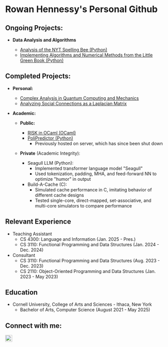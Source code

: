 <h1>Rowan Hennessy's Personal Github<br/>

<h2>Ongoing Projects:</h2>

- <b>Data Analysis and Algorithms</b>

  - [Analysis of the NYT Spelling Bee (Python)](https://github.com/rah379/Spelling-Bee)
  - [Implementing Algorithms and Numerical Methods from the Little Green Book (Python)]()

<h2>Completed Projects:</h2>

- <b>Personal:</b>

  - [Complex Analysis in Quantum Computing and Mechanics]()
  - [Analyzing Social Connections as a Laplacian Matrix]()

- <b>Academic:</b>

  - <b>Public:</b>
  
    - [RISK in OCaml (OCaml)](https://github.com/rah379/RISK)
    - [PoliPredictor (Python)](https://github.com/rah379/Team_1_4300_Proj?tab=readme-ov-file)
      - Previously hosted on server, which has since been shut down

  - <b>Private</b> (Academic Integrity):
    - Seagull LLM (Python):
      - Implemented transformer language model "Seagull"
      - Used tokenization, padding, MHA, and feed-forward NN to optimize "humor" in output
    - Build-A-Cache (C):
      - Simulated cache performance in C, imitating behavior of different cache designs
      - Tested single-core, direct-mapped, set-associative, and multi-core simulators to compare performance

<h2>Relevant Experience</h2>

- Teaching Assistant
  - CS 4300: Language and Information (Jan. 2025 - Pres.)
  - CS 3110: Functional Programming and Data Structures (Jan. 2024 - Dec. 2024)
- Consultant
  - CS 3110: Functional Programming and Data Structures (Aug. 2023 - Dec. 2023)
  - CS 2110: Object-Oriented Programming and Data Structures (Jan. 2023 - May 2023)

 <h2>Education</h2>
 
   - Cornell University, College of Arts and Sciences - Ithaca, New York
     - Bachelor of Arts, Computer Science (August 2021 - May 2025)

<h2> Connect with me:</h2>

[<img align="left" alt="RowanHennessy | LinkedIn" width="22px" src="https://cdn.jsdelivr.net/npm/simple-icons@v3/icons/linkedin.svg" />][linkedin]

[linkedin]: https://www.linkedin.com/in/rowan-hennessy-27a005226/
